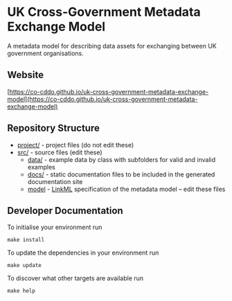 # UK Cross-Government Metadata Exchange Model

A metadata model for describing data assets for exchanging between UK government organisations.

## Website

[https://co-cddo.github.io/uk-cross-government-metadata-exchange-model](https://co-cddo.github.io/uk-cross-government-metadata-exchange-model)

## Repository Structure

* [project/](project/) - project files (do not edit these)
* [src/](src/) - source files (edit these)
  * [data/](src/data/) - example data by class with subfolders for valid and invalid examples
  * [docs/](src/docs/) - static documentation files to be included in the generated documentation site
  * [model](src/model/) - [LinkML](https://linkml.io) specification of the metadata model – edit these files

## Developer Documentation

To initialise your environment run
```shell
make install
```

To update the dependencies in your environment run
```shell
make update
```

To discover what other targets are available run
```shell
make help
```